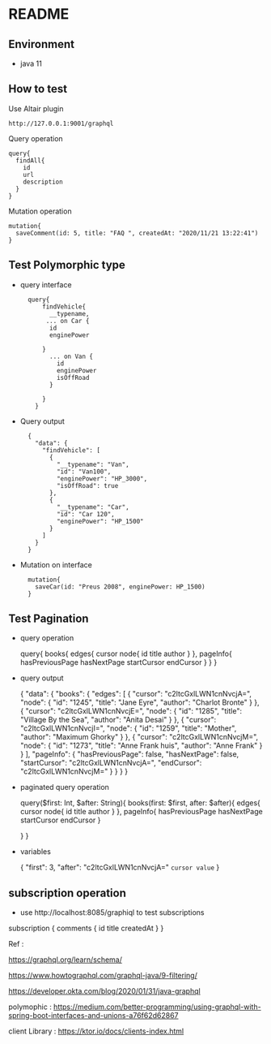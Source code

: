 # README


## Environment

* java 11



## How to test 

Use Altair plugin

    http://127.0.0.1:9001/graphql
    
    
Query operation

    query{
      findAll{
        id
        url
        description
      }
    }
    
        
Mutation operation 


    mutation{
      saveComment(id: 5, title: "FAQ ", createdAt: "2020/11/21 13:22:41")
    }


## Test Polymorphic type 

* query interface

        query{
            findVehicle{
              __typename,
             ... on Car {
              id 
              enginePower
        			
            }
              ... on Van {
                id
                enginePower
                isOffRoad
              }
              
            }
          }
          
* Query output          

        {
          "data": {
            "findVehicle": [
              {
                "__typename": "Van",
                "id": "Van100",
                "enginePower": "HP_3000",
                "isOffRoad": true
              },
              {
                "__typename": "Car",
                "id": "Car 120",
                "enginePower": "HP_1500"
              }
            ]
          }
        }
    
* Mutation on interface    
    
        mutation{
          saveCar(id: "Preus 2008", enginePower: HP_1500)
        }

## Test Pagination

* query operation

    query{
        books{
            edges{
                cursor
                node{
                   id
                   title
                   author
                }
            },
            pageInfo{
                  hasPreviousPage
                  hasNextPage
                  startCursor
                  endCursor
            }
        }
    }


* query output

   {
       "data": {
           "books": {
               "edges": [
                   {
                       "cursor": "c2ltcGxlLWN1cnNvcjA=",
                       "node": {
                           "id": "1245",
                           "title": "Jane Eyre",
                           "author": "Charlot Bronte"
                       }
                   },
                   {
                       "cursor": "c2ltcGxlLWN1cnNvcjE=",
                       "node": {
                           "id": "1285",
                           "title": "Village By the Sea",
                           "author": "Anita Desai"
                       }
                   },
                   {
                       "cursor": "c2ltcGxlLWN1cnNvcjI=",
                       "node": {
                           "id": "1259",
                           "title": "Mother",
                           "author": "Maximum Ghorky"
                       }
                   },
                   {
                       "cursor": "c2ltcGxlLWN1cnNvcjM=",
                       "node": {
                           "id": "1273",
                           "title": "Anne Frank huis",
                           "author": "Anne Frank"
                       }
                   }
               ],
               "pageInfo": {
                   "hasPreviousPage": false,
                   "hasNextPage": false,
                   "startCursor": "c2ltcGxlLWN1cnNvcjA=",
                   "endCursor": "c2ltcGxlLWN1cnNvcjM="
               }
           }
       }
   }

* paginated query operation

   query($first: Int, $after: String){
      books(first: $first, after: $after){
          edges{
             cursor
                 node{
                   id
                   title
                    author
                 }
             },
           pageInfo{
              hasPreviousPage
              hasNextPage
              startCursor
              endCursor
           }

     }
   }

* variables

   {
       "first": 3,
       "after": "c2ltcGxlLWN1cnNvcjA="  `cursor value`
   }

## subscription operation

*  use http://localhost:8085/graphiql to test subscriptions

  subscription {
    comments {
      id
      title
      createdAt
    }
  }

Ref : 
    
https://graphql.org/learn/schema/

https://www.howtographql.com/graphql-java/9-filtering/
    
https://developer.okta.com/blog/2020/01/31/java-graphql

polymophic : https://medium.com/better-programming/using-graphql-with-spring-boot-interfaces-and-unions-a76f62d62867

client Library : https://ktor.io/docs/clients-index.html